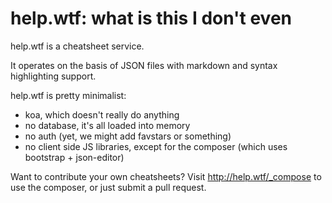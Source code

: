 # help.wtf: what is this I don't even

help.wtf is a cheatsheet service.

It operates on the basis of JSON files with markdown and syntax highlighting support.

help.wtf is pretty minimalist:
- koa, which doesn't really do anything
- no database, it's all loaded into memory
- no auth (yet, we might add favstars or something)
- no client side JS libraries, except for the composer
  (which uses bootstrap + json-editor)

Want to contribute your own cheatsheets? Visit http://help.wtf/_compose to use
the composer, or just submit a pull request.
